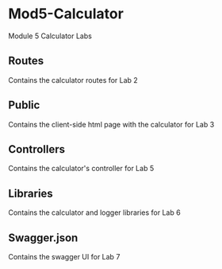# Mod5-Calculator
Module 5 Calculator Labs
## Routes
Contains the calculator routes for Lab 2
## Public
Contains the client-side html page with the calculator for Lab 3
## Controllers
Contains the calculator's controller for Lab 5
## Libraries
Contains the calculator and logger libraries for Lab 6
## Swagger.json
Contains the swagger UI for Lab 7
